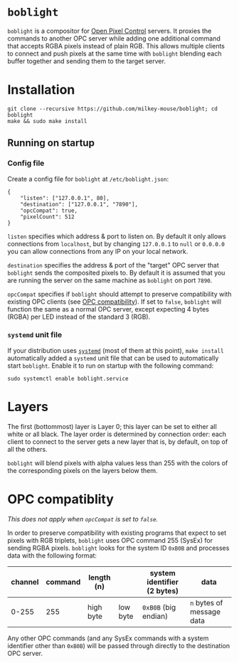 # `boblight`

`boblight` is a compositor for [Open Pixel Control](http://openpixelcontrol.org/) servers. It proxies the commands to another OPC server while adding one additional command that accepts RGBA pixels instead of plain RGB. This allows multiple clients to connect and push pixels at the same time with `boblight` blending each buffer together and sending them to the target server.

# Installation

    git clone --recursive https://github.com/milkey-mouse/boblight; cd boblight
    make && sudo make install

## Running on startup

### Config file

Create a config file for `boblight` at `/etc/boblight.json`:
    
    {
        "listen": ["127.0.0.1", 80],
        "destination": ["127.0.0.1", "7890"],
        "opcCompat": true,
        "pixelCount": 512
    }

`listen` specifies which address & port to listen on. By default it only allows connections from `localhost`, but by changing `127.0.0.1` to `null` or `0.0.0.0` you can allow connections from any IP on your local network.

`destination` specifies the address & port of the "target" OPC server that `boblight` sends the composited pixels to. By default it is assumed that you are running the server on the same machine as `boblight` on port `7890`.

`opcCompat` specifies if `boblight` should attempt to preserve compatibility with existing OPC clients (see [OPC compatibility](#opc-compatibility)). If set to `false`, `boblight` will function the same as a normal OPC server, except expecting 4 bytes (RGBA) per LED instead of the standard 3 (RGB).

### `systemd` unit file

If your distribution uses [`systemd`](https://en.wikipedia.org/wiki/Systemd)  (most of them at this point), `make install` automatically added a `systemd` unit file that can be used to automatically start `boblight`. Enable it to run on startup with the following command:

    sudo systemctl enable boblight.service

# Layers

The first (bottommost) layer is Layer 0; this layer can be set to either all white or all black. The layer order is determined by connection order: each client to connect to the server gets a new layer that is, by default, on top of all the others.

`boblight` will blend pixels with alpha values less than 255 with the colors of the corresponding pixels on the layers below them.

# OPC compatiblity

*This does not apply when `opcCompat` is set to `false`.*

In order to preserve compatibility with existing programs that expect to set pixels with RGB triplets, `boblight` uses OPC command 255 (SysEx) for sending RGBA pixels. `boblight` looks for the system ID `0xB0B` and processes data with the following format:

| channel | command | length (n) |          | system identifier (2 bytes) | data                      |
|---------|---------|------------|----------|-----------------------------|---------------------------|
| 0-255   | 255     | high byte  | low byte | `0xB0B` (big endian)        | `n` bytes of message data |

Any other OPC commands (and any SysEx commands with a system identifier other than `0xB0B`) will be passed through directly to the destination OPC server.